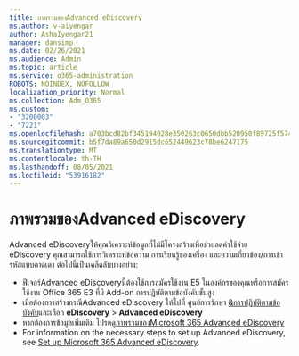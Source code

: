 ```yaml
---
title: ภาพรวมของAdvanced eDiscovery
ms.author: v-aiyengar
author: AshaIyengar21
manager: dansimp
ms.date: 02/26/2021
ms.audience: Admin
ms.topic: article
ms.service: o365-administration
ROBOTS: NOINDEX, NOFOLLOW
localization_priority: Normal
ms.collection: Adm_O365
ms.custom:
- "3200003"
- "7221"
ms.openlocfilehash: a703bcd82bf345194028e350263c0650dbb520950f89725f57442c9c8c22035c
ms.sourcegitcommit: b5f7da89a650d2915dc652449623c78be6247175
ms.translationtype: MT
ms.contentlocale: th-TH
ms.lasthandoff: 08/05/2021
ms.locfileid: "53916182"
---
```

# <a name="overview-of-advanced-ediscovery"></a>ภาพรวมของAdvanced eDiscovery

Advanced eDiscoveryให้คุณวิเคราะห์ข้อมูลที่ไม่มีโครงสร้างเพื่อช่วยลดค่าใช้จ่าย eDiscovery คุณสามารถใช้การวิเคราะห์ข้อความ การเรียนรู้ของเครื่อง และความเกี่ยวข้อง/การเข้ารหัสแบบคาดเดา ต่อไปนี้เป็นเคล็ดลับบางอย่าง:

- ฟีเจอร์Advanced eDiscoveryนี้ต้องใช้การสมัครใช้งาน E5 ในองค์กรของคุณหรือการสมัครใช้งาน Office 365 E3 ที่มี Add-on การปฏิบัติตามข้อบังคับขั้นสูง
- เมื่อต้องการสร้างกรณีAdvanced eDiscovery ให้ไปที่ ศูนย์การรักษา [&การปฏิบัติตามข้อบังคับ](https://go.microsoft.com/fwlink/p/?linkid=2077143)และเลือก **eDiscovery**  >  **Advanced eDiscovery**
- หากต้องการข้อมูลเพิ่มเติม โปรดดู[ภาพรวมของMicrosoft 365 Advanced eDiscovery](https://go.microsoft.com/fwlink/?linkid=2101588)
- For information on the necessary steps to set up Advanced eDiscovery, see [Set up Microsoft 365 Advanced eDiscovery](https://go.microsoft.com/fwlink/?linkid=2122672).